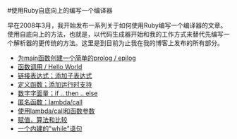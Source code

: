 #使用Ruby自底向上的编写一个编译器

早在2008年3月，我开始发布一系列关于如何使用Ruby编写一个编译器的文章。使用自底向上的方法，也就是，以代码生成器开始和我的工作方式来替代先编写一个解析器的更传统的方法。这里是到目前为止我在我的博客上发布的所有部分。

* [为main函数创建一个简单的prolog / epilog](section1/README.md)
* [函数调用 / Hello World](section2/README.md)
* [链接表达式；添加子表达式](section3/README.md)
* [定义函数；添加运行时支持](section4/README.md)
* [数字字面量；if .. then .. else](section5/README.md)
* [匿名函数：lambda/call](section6/README.md)
* [使用lambda/call和函数参数](section7/README.md)
* [赋值，算法和比较](section8/README.md)
* [一个内建的"while"语句](section9/README.md)
